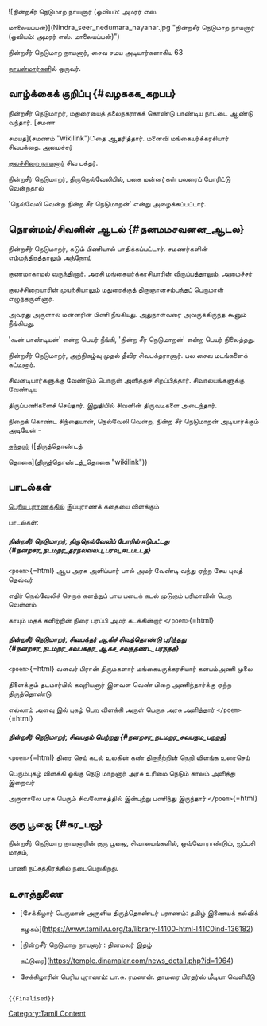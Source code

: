 ![நின்றசீர் நெடுமாற நாயனார் (ஓவியம்: அமரர் எஸ்.
மாலையப்பன்)](Nindra_seer_nedumara_nayanar.jpg "நின்றசீர் நெடுமாற நாயனார் (ஓவியம்: அமரர் எஸ். மாலையப்பன்)")
நின்றசீர் நெடுமாற நாயனார், சைவ சமய அடியார்களாகிய 63
[நாயன்மார்கள](நாயன்மார்கள் "wikilink")ில் ஒருவர்.

## வாழ்க்கைக் குறிப்பு {#வழககக_கறபப}

நின்றசீர் நெடுமாறர், மதுரையைத் தலைநகராகக் கொண்டு பாண்டிய நாட்டை ஆண்டு வந்தார். [சமண
சமயத](சமணம் "wikilink")்தை ஆதரித்தார். மனைவி மங்கையர்க்கரசியார் சிவபக்தை. அமைச்சர்
[குலச்சிறை நாயனார்](குலச்சிறை_நாயனார் "wikilink") சிவ பக்தர்.

நின்றசீர் நெடுமாறர், திருநெல்வேலியில், பகை மன்னர்கள் பலரைப் போரிட்டு வென்றதால்
'நெல்வேலி வென்ற நின்ற சீர் நெடுமாறன்\' என்று அழைக்கப்பட்டார்.

## தொன்மம்/சிவனின் ஆடல் {#தனமமசவனன_ஆடல}

நின்றசீர் நெடுமாறர், கடும் பிணியால் பாதிக்கப்பட்டார். சமணர்களின் எம்மந்திரத்தாலும் அந்நோய்
குணமாகாமல் வருந்தினார். அரசி மங்கையர்க்கரசியாரின் விருப்பத்தாலும், அமைச்சர்
குலச்சிறையாரின் முயற்சியாலும் மதுரைக்குத் திருஞானசம்பந்தப் பெருமான் எழுந்தருளினார்.
அவரது அருளால் மன்னரின் பிணி நீங்கியது. அதுநாள்வரை அவருக்கிருந்த கூனும் நீங்கியது.
'கூன் பாண்டியன்' என்ற பெயர் நீங்கி, 'நின்ற சீர் நெடுமாறன்' என்ற பெயர் நிலைத்தது.

நின்றசீர் நெடுமாறர், அந்நிகழ்வு முதல் தீவிர சிவபக்தரானார். பல சைவ மடங்களைக் கட்டினார்.
சிவனடியார்களுக்கு வேண்டும் பொருள் அளித்துச் சிறப்பித்தார். சிவாலயங்களுக்கு வேண்டிய
திருப்பணிகளைச் செய்தார். இறுதியில் சிவனின் திருவடிகளை அடைந்தார்.

நிறைக் கொண்ட சிந்தையான், நெல்வேலி வென்ற, நின்ற சீர் நெடுமாறன் அடியார்க்கும் அடியேன் -
[சுந்தரர்](சுந்தரமூர்த்தி_நாயனார் "wikilink") ([திருத்தொண்டத்
தொகை](திருத்தொண்டத்_தொகை "wikilink"))

## பாடல்கள்

[பெரிய புராணத்தில்](பெரிய_புராணம் "wikilink") இப்புராணக் கதையை விளக்கும்
பாடல்கள்:

##### நின்றசீர் நெடுமாறர், திருநெல்வேலிப் போரில் ஈடுபட்டது {#நனறசர_நடமறர_தரநலவலப_பரல_ஈடபடடத}

`<poem>`{=html} ஆய அரசு அளிப்பார் பால் அமர் வேண்டி வந்து ஏற்ற சேய புலத் தெவ்வர்
எதிர் நெல்வேலிச் செருக் களத்துப் பாய படைக் கடல் முடுகும் பரிமாவின் பெரு வெள்ளம்
காயும் மதக் களிற்றின் நிரை பரப்பி அமர் கடக்கின்றார் `</poem>`{=html}

##### நின்றசீர் நெடுமாறர், சிவபக்தர் ஆகிச் சிவத்தொண்டு புரிந்தது {#நனறசர_நடமறர_சவபகதர_ஆகச_சவததணட_பரநதத}

`<poem>`{=html} வளவர் பிரான் திருமகளார் மங்கையருக்கரசியார் களபம்அணி முலை
திளைக்கும் தடமார்பில் கவுரியனார் இளவள வெண் பிறை அணிந்தார்க்கு ஏற்ற திருத்தொண்டு
எல்லாம் அளவு இல் புகழ் பெற விளக்கி அருள் பெருக அரசு அளித்தார் `</poem>`{=html}

##### நின்றசீர் நெடுமாறர், சிவபதம் பெற்றது {#நனறசர_நடமறர_சவபதம_பறறத}

`<poem>`{=html} திரை செய் கடல் உலகின் கண் திருநீற்றின் நெறி விளங்க உரைசெய்
பெரும்புகழ் விளக்கி ஓங்கு நெடு மாறனார் அரசு உரிமை நெடும் காலம் அளித்து இறைவர்
அருளாலே பரசு பெரும் சிவலோகத்தில் இன்புற்று பணிந்து இருந்தார் `</poem>`{=html}

## குரு பூஜை {#கர_பஜ}

நின்றசீர் நெடுமாற நாயனாரின் குரு பூஜை, சிவாலயங்களில், ஒவ்வோராண்டும், ஐப்பசி மாதம்,
பரணி நட்சத்திரத்தில் நடைபெறுகிறது.

## உசாத்துணை

-   [சேக்கிழார் பெருமான் அருளிய திருத்தொண்டர் புராணம்: தமிழ் இணையக் கல்விக்
    கழகம்](https://www.tamilvu.org/ta/library-l4100-html-l41C0ind-136182)
-   [நின்றசீர் நெடுமாற நாயனார் : தினமலர் இதழ்
    கட்டுரை](https://temple.dinamalar.com/news_detail.php?id=1964)
-   சேக்கிழாரின் பெரிய புராணம்: பா.சு. ரமணன். தாமரை பிரதர்ஸ் மீடியா வெளியீடு

```{=mediawiki}
{{Finalised}}
```
[Category:Tamil Content](Category:Tamil_Content "wikilink")
